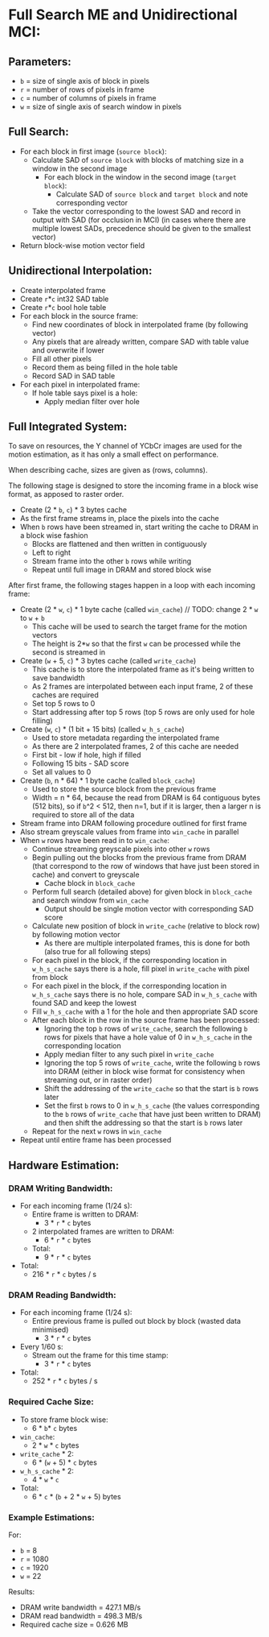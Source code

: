# Full Search ME and Unidirectional MCI:

## Parameters:

- `b` = size of single axis of block in pixels
- `r` = number of rows of pixels in frame
- `c` = number of columns of pixels in frame
- `w` = size of single axis of search window in pixels

## Full Search:

- For each block in first image (`source block`):
    - Calculate SAD of `source block` with blocks of matching size in a window in the second image
        - For each block in the window in the second image (`target block`):
            - Calculate SAD of `source block` and `target block` and note corresponding vector
    - Take the vector corresponding to the lowest SAD and record in output with SAD (for occlusion in MCI) (in cases where there are multiple lowest SADs, precedence should be given to the smallest vector)
- Return block-wise motion vector field

## Unidirectional Interpolation:

- Create interpolated frame
- Create `r`*`c` int32 SAD table
- Create `r`*`c` bool hole table
- For each block in the source frame:
    - Find new coordinates of block in interpolated frame (by following vector)
    - Any pixels that are already written, compare SAD with table value and overwrite if lower
    - Fill all other pixels
    - Record them as being filled in the hole table
    - Record SAD in SAD table
- For each pixel in interpolated frame:
    - If hole table says pixel is a hole:
        - Apply median filter over hole

## Full Integrated System:

To save on resources, the Y channel of YCbCr images are used for the motion estimation, as it has only a small effect on performance.

When describing cache, sizes are given as (rows, columns).

The following stage is designed to store the incoming frame in a block wise format, as apposed to raster order.

- Create (2 * `b`, `c`) * 3 bytes cache
- As the first frame streams in, place the pixels into the cache
- When `b` rows have been streamed in, start writing the cache to DRAM in a block wise fashion
    - Blocks are flattened and then written in contiguously
    - Left to right
    - Stream frame into the other `b` rows while writing
    - Repeat until full image in DRAM and stored block wise

After first frame, the following stages happen in a loop with each incoming frame:

- Create (2 * `w`, `c`) * 1 byte cache (called `win_cache`)     // TODO: change 2 * `w` to `w` + `b`
    - This cache will be used to search the target frame for the motion vectors
    - The height is 2*`w` so that the first `w` can be processed while the second is streamed in
- Create (`w` + 5, `c`) * 3 bytes cache (called `write_cache`)
    - This cache is to store the interpolated frame as it's being written to save bandwidth
    - As 2 frames are interpolated between each input frame, 2 of these caches are required
    - Set top 5 rows to 0
    - Start addressing after top 5 rows (top 5  rows are only used for hole filling)
- Create (`w`, `c`) * (1 bit + 15 bits) (called `w_h_s_cache`)
    - Used to store metadata regarding the interpolated frame
    - As there are 2 interpolated frames, 2 of this cache are needed
    - First bit - low if hole, high if filled
    - Following 15 bits - SAD score
    - Set all values to 0
- Create (`b`, n * 64) * 1 byte cache (called `block_cache`)
    - Used to store the source block from the previous frame  
    - Width = n * 64, because the read from DRAM is 64 contiguous bytes (512 bits), so if `b`^2 < 512, then n=1, but if it is larger, then a larger n is required to store all of the data
- Stream frame into DRAM following procedure outlined for first frame
- Also stream greyscale values from frame into `win_cache` in parallel
- When `w` rows have been read in to `win_cache`:
    - Continue streaming greyscale pixels into other `w` rows
    - Begin pulling out the blocks from the previous frame from DRAM (that correspond to the row of windows that have just been stored in cache) and convert to greyscale
        - Cache block in `block_cache`
    - Perform full search (detailed above) for given block in `block_cache` and search window from `win_cache`
        - Output should be single motion vector with corresponding SAD score
    - Calculate new position of block in `write_cache` (relative to block row) by following motion vector
        - As there are multiple interpolated frames, this is done for both (also true for all following steps)
    - For each pixel in the block, if the corresponding location in `w_h_s_cache` says there is a hole, fill pixel in `write_cache` with pixel from block
    - For each pixel in the block, if the corresponding location in `w_h_s_cache` says there is no hole, compare SAD in `w_h_s_cache` with found SAD and keep the lowest
    - Fill `w_h_s_cache` with a 1 for the hole and then appropriate SAD score
    - After each block in the row in the source frame has been processed:
        - Ignoring the top `b` rows of `write_cache`, search the following `b` rows for pixels that have a hole value of 0 in `w_h_s_cache` in the corresponding location
        - Apply median filter to any such pixel in `write_cache`
        - Ignoring the top 5 rows of `write_cache`, write the following `b` rows into DRAM (either in block wise format for consistency when streaming out, or in raster order)
        - Shift the addressing of the `write_cache` so that the start is `b` rows later
        - Set the first `b` rows to 0 in `w_h_s_cache` (the values corresponding to the `b` rows of `write_cache` that have just been written to DRAM) and then shift the addressing so that the start is `b` rows later
    - Repeat for the next `w` rows in `win_cache`
- Repeat until entire frame has been processed

## Hardware Estimation:

### DRAM Writing Bandwidth:

- For each incoming frame (1/24 s):
    - Entire frame is written to DRAM:
        - 3 * `r` * `c` bytes
    - 2 interpolated frames are written to DRAM:
        - 6 * `r` * `c` bytes
    - Total:
        - 9 * `r` * `c` bytes
- Total:
    - 216 * `r` * `c` bytes / s

### DRAM Reading Bandwidth:

- For each incoming frame (1/24 s):
    - Entire previous frame is pulled out block by block (wasted data minimised)
        - 3 * `r` * `c` bytes
- Every 1/60 s:
    - Stream out the frame for this time stamp:
        - 3 * `r` * `c` bytes
- Total:
    - 252 * `r` * `c` bytes / s

### Required Cache Size:

- To store frame block wise:
    - 6 * `b`* `c` bytes
- `win_cache`:
    - 2 * `w` * `c` bytes
- `write_cache` * 2:
    - 6 * (`w` + 5) * `c` bytes
- `w_h_s_cache` * 2:
    - 4 * `w` * `c`
- Total:
    - 6 * `c` * (`b` + 2 * `w` + 5) bytes

### Example Estimations:

For:
- `b` = 8
- `r` = 1080
- `c` = 1920
- `w` = 22

Results:
- DRAM write bandwidth = 427.1 MB/s
- DRAM read bandwidth = 498.3 MB/s
- Required cache size = 0.626 MB